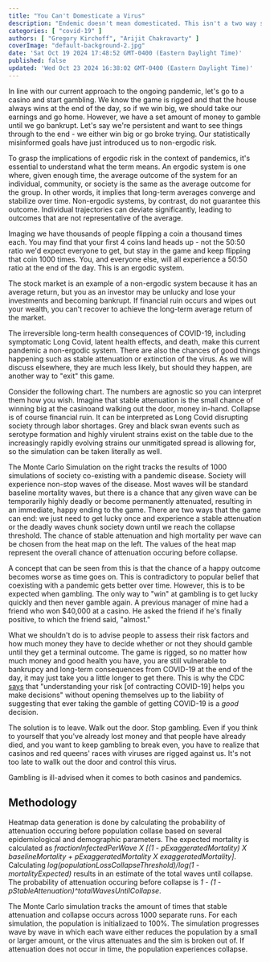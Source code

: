 ```yaml
---
title: "You Can't Domesticate a Virus"
description: "Endemic doesn't mean domesticated. This isn't a two way street and we don't want to play by a virus' terms."
categories: [ "covid-19" ]
authors: [ "Gregory Kirchoff", "Arijit Chakravarty" ]
coverImage: "default-background-2.jpg"
date: 'Sat Oct 19 2024 17:48:52 GMT-0400 (Eastern Daylight Time)'
published: false
updated: 'Wed Oct 23 2024 16:38:02 GMT-0400 (Eastern Daylight Time)'
---
```

<script> // usables
	import RecipeCard from '$lib/components/usables/RecipeCard/RecipeCard.svelte';

import CrisisPredictions from '$lib/components/internal/projects/CrisisPredictions/CrisisPredictions.svelte';

</script>


In line with our current approach to the ongoing pandemic, let's go to a casino and start gambling. We know the game is rigged and that the house always wins at the end of the day, so if we win big, we should take our earnings and go home. However, we have a set amount of money to gamble until we go bankrupt. Let's say we're persistent and want to see things through to the end - we either win big or go broke trying. Our statistically misinformed goals have just introduced us to non-ergodic risk.

To grasp the implications of ergodic risk in the context of pandemics, it's essential to understand what the term means. An ergodic system is one where, given enough time, the average outcome of the system for an individual, community, or society is the same as the average outcome for the group. In other words, it implies that long-term averages converge and stabilize over time. Non-ergodic systems, by contrast, do not guarantee this outcome. Individual trajectories can deviate significantly, leading to outcomes that are not representative of the average.

Imaging we have thousands of people flipping a coin a thousand times each. You may find that your first 4 coins land heads up - not the 50:50 ratio we'd expect everyone to get, but stay in the game and keep flipping that coin 1000 times. You, and everyone else, will all experience a 50:50 ratio at the end of the day. This is an ergodic system.

The stock market is an example of a non-ergodic system because it has an average return, but you as an investor may be unlucky and lose your investments and becoming bankrupt. If financial ruin occurs and wipes out your wealth, you can't recover to achieve the long-term average return of the market.

The irreversible long-term health consequences of COVID-19, including symptomatic Long Covid, latent health effects, and death, make this current pandemic a non-ergodic system. There are also the chances of good things happening such as stable attenuation or extinction of the virus. As we will discuss elsewhere, they are much less likely, but should they happen, are another way to "exit" this game.

Consider the following chart. The numbers are agnostic so you can interpret them how you wish. Imagine that stable attenuation is the small chance of winning big at the casinoand walking out the door, money in-hand. Collapse is of course financial ruin. It can be interpreted as Long Covid disrupting society through labor shortages. Grey and black swan events such as serotype formation and highly virulent strains exist on the table due to the increasingly rapidly evolving strains our unmitigated spread is allowing for, so the simulation can be taken literally as well.

The Monte Carlo Simulation on the right tracks the results of 1000 simulations of society co-existing with a pandemic disease. Society will experience non-stop waves of the disease. Most waves will be standard baseline mortality waves, but there is a chance that any given wave can be temporarily highly deadly or become permanently attenuated, resulting in an immediate, happy ending to the game. There are two ways that the game can end: we just need to get lucky once and experience a stable attenuation or the deadly waves chunk society down until we reach the collapse threshold. The chance of stable attenuation and high mortality per wave can be chosen from the heat map on the left. The values of the heat map represent the overall chance of attenuation occuring before collapse.

<CrisisPredictions />

A concept that can be seen from this is that the chance of a happy outcome becomes worse as time goes on. This is contradictory to popular belief that coexisting with a pandemic gets better over time. However, this is to be expected when gambling. The only way to "win" at gambling is to get lucky quickly and then never gamble again. A previous manager of mine had a friend who won $40,000 at a casino. He asked the friend if he's finally positive, to which the friend said, "almost."

What we shouldn't do is to advise people to assess their risk factors and how much money they have to decide whether or not they should gamble until they get a terminal outcome. The game is rigged, so no matter how much money and good health you have, you are still vulnerable to bankrupcy and long-term consequences from COVID-19 at the end of the day, it may just take you a little longer to get there. This is why the CDC [says](https://archive.cdc.gov/www_cdc_gov/coronavirus/2019-ncov/your-health/understanding-risk_1709314735.html) that "understanding your risk [of contracting COVID-19] helps you make decisions" without opening themselves up to the liability of suggesting that ever taking the gamble of getting COVID-19 is a *good* decision.

The solution is to leave. Walk out the door. Stop gambling. Even if you think to yourself that you've already lost money and that people have already died, and you want to keep gambling to break even, you have to realize that casinos and red queens' races with viruses are rigged against us. It's not too late to wallk out the door and control this virus.

Gambling is ill-advised when it comes to both casinos and pandemics.

## Methodology

Heatmap data generation is done by calculating the probability of attenuation occuring before population collase based on several epidemiological and demographic parameters. The expected mortality is calculated as *fractionInfectedPerWave X [(1 - pExaggeratedMortality) X baselineMortality + pExaggeratedMortality X exaggeratedMortality]*. Calculating *log(populationLossCollapseThreshold)/log(1 - mortalityExpected)* results in an estimate of the total waves until collapse. The probability of attenuation occuring before collapse is *1 - (1 - pStableAttenuation)^totalWavesUntilCollapse*.

The Monte Carlo simulation tracks the amount of times that stable attenuation and collapse occurs across 1000 separate runs. For each simulation, the population is initializaed to 100%. The simulation progresses wave by wave in which each wave either reduces the population by a small or larger amount, or the virus attenuates and the sim is broken out of. If attenuation does not occur in time, the population experiences collapse.